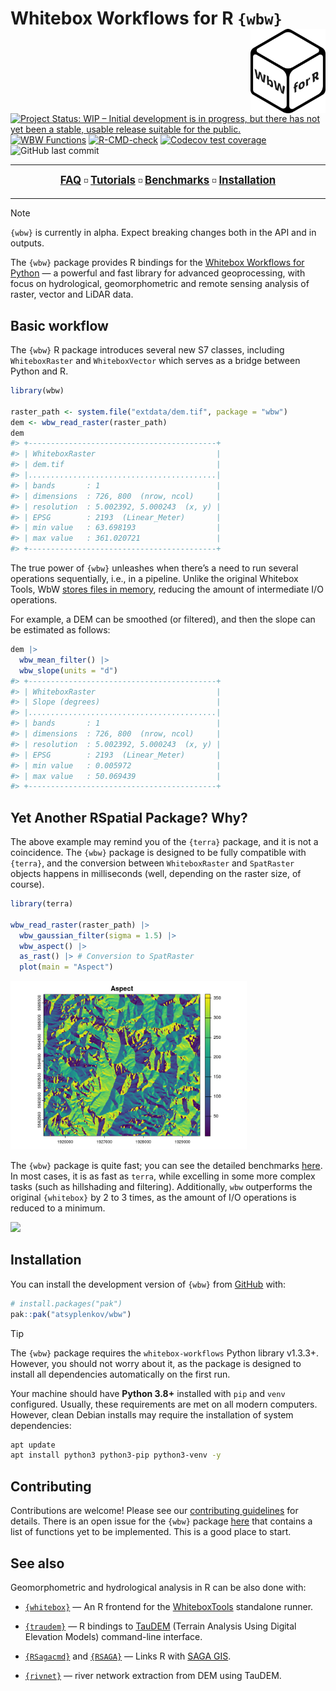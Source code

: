 <!-- Don't forget to update pkgdown/index.md -->

# Whitebox Workflows for R `{wbw}` <img src="man/figures/logo.png" align="right" height="135" alt="" />

<!-- badges: start -->
[![Project Status: WIP – Initial development is in progress, but there
has not yet been a stable, usable release suitable for the
public.](https://www.repostatus.org/badges/latest/wip.svg)](https://www.repostatus.org/#wip)
[![WBW
Functions](https://img.shields.io/endpoint?url=https://gist.githubusercontent.com/atsyplenkov/0c46250def94614c4a3ef8b4de7460e6/raw/wbw-progress.json)](https://github.com/atsyplenkov/wbw/issues/1)
[![R-CMD-check](https://github.com/atsyplenkov/wbw/actions/workflows/R-CMD-check.yaml/badge.svg)](https://github.com/atsyplenkov/wbw/actions/workflows/R-CMD-check.yaml)
[![Codecov test
coverage](https://codecov.io/gh/atsyplenkov/wbw/graph/badge.svg)](https://app.codecov.io/gh/atsyplenkov/wbw)
![GitHub last
commit](https://img.shields.io/github/last-commit/atsyplenkov/wbw)
<!-- badges: end -->

---
<div align="center">
<a href="https://wbw.anatolii.nz/articles/FAQ.html"><big><b>FAQ</b></big></a> ◽ <a href="https://wbw.anatolii.nz/articles/tutorials.html"><big><b>Tutorials</b></big></a> ◽ <a href="https://wbw.anatolii.nz/articles/benchmarks.html"><big><b>Benchmarks</b></big></a> ◽ <a href="https://github.com/atsyplenkov/wbw?tab=readme-ov-file#installation"><big><b>Installation</b></big></a>
</div>

---

> [!NOTE]
> `{wbw}` is currently in alpha. Expect breaking changes both in the API and in outputs.

The `{wbw}` package provides R bindings for the [Whitebox Workflows for Python](https://www.whiteboxgeo.com/whitebox-workflows-for-python/) — a powerful and fast library for advanced geoprocessing, with focus on hydrological, geomorphometric and remote sensing analysis of raster, vector and LiDAR data.

## Basic workflow

The `{wbw}` R package introduces several new S7 classes, including
`WhiteboxRaster` and `WhiteboxVector` which serves as a bridge between
Python and R.

``` r
library(wbw)

raster_path <- system.file("extdata/dem.tif", package = "wbw")
dem <- wbw_read_raster(raster_path)
dem
#> +------------------------------------------+ 
#> | WhiteboxRaster                           |
#> | dem.tif                                  |
#> |..........................................| 
#> | bands       : 1                          |
#> | dimensions  : 726, 800  (nrow, ncol)     |
#> | resolution  : 5.002392, 5.000243  (x, y) |
#> | EPSG        : 2193  (Linear_Meter)       |
#> | min value   : 63.698193                  |
#> | max value   : 361.020721                 |
#> +------------------------------------------+
```

The true power of `{wbw}` unleashes when there’s a need to run several
operations sequentially, i.e., in a pipeline. Unlike the original
Whitebox Tools, WbW [stores files in
memory](https://www.whiteboxgeo.com/manual/wbw-user-manual/book/introduction.html#how-does-wbw-compare-with-related-whitebox-products),
reducing the amount of intermediate I/O operations.

For example, a DEM can be smoothed (or filtered), and then the slope can
be estimated as follows:

``` r
dem |>
  wbw_mean_filter() |> 
  wbw_slope(units = "d")
#> +------------------------------------------+ 
#> | WhiteboxRaster                           |
#> | Slope (degrees)                          |
#> |..........................................| 
#> | bands       : 1                          |
#> | dimensions  : 726, 800  (nrow, ncol)     |
#> | resolution  : 5.002392, 5.000243  (x, y) |
#> | EPSG        : 2193  (Linear_Meter)       |
#> | min value   : 0.005972                   |
#> | max value   : 50.069439                  |
#> +------------------------------------------+
```

## Yet Another RSpatial Package? Why?

The above example may remind you of the `{terra}` package, and it is not
a coincidence. The `{wbw}` package is designed to be fully compatible
with `{terra}`, and the conversion between `WhiteboxRaster` and
`SpatRaster` objects happens in milliseconds (well, depending on the
raster size, of course).

``` r
library(terra)

wbw_read_raster(raster_path) |> 
  wbw_gaussian_filter(sigma = 1.5) |> 
  wbw_aspect() |> 
  as_rast() |> # Conversion to SpatRaster
  plot(main = "Aspect")
```

<img src="man/figures/README-terra-1.png" width="75%" alt ="Aspect calculated via wbw and plotted using terra R package"/>

The `{wbw}` package is quite fast; you can see the detailed benchmarks [here](https://wbw.anatolii.nz/articles/benchmarks.html). In most cases, it is as fast as `terra`, while excelling in some more complex tasks (such as hillshading and filtering). Additionally, `wbw` outperforms the original `{whitebox}` by 2 to 3 times, as the amount of I/O operations is reduced to a minimum.

![](https://wbw.anatolii.nz/articles/benchmarks_files/figure-html/hill_bench_plot-1.png)

## Installation

You can install the development version of `{wbw}` from
[GitHub](https://github.com/) with:

``` r
# install.packages("pak")
pak::pak("atsyplenkov/wbw")
```
> [!TIP]
> The `{wbw}` package requires the `whitebox-workflows` Python library
> v1.3.3+. However, you should not worry about it, as the package
> is designed to install all dependencies automatically on the first run.

Your machine should have **Python 3.8+** installed with `pip` and `venv` configured. Usually, these requirements are met on all modern computers. However, clean Debian installs may require the installation of system dependencies:

```bash
apt update
apt install python3 python3-pip python3-venv -y
```

## Contributing

Contributions are welcome! Please see our [contributing
guidelines](CONTRIBUTING.md) for details. There is an open issue for the
`{wbw}` package [here](https://github.com/atsyplenkov/wbw/issues/1) that
contains a list of functions yet to be implemented. This is a good place
to start.

## See also

Geomorphometric and hydrological analysis in R can be also done with:

- [`{whitebox}`](https://github.com/opengeos/whiteboxR) — An R frontend for the [WhiteboxTools](https://www.whiteboxgeo.com) standalone runner.

- [`{traudem}`](https://github.com/lucarraro/traudem/) — R bindings to [TauDEM](https://hydrology.usu.edu/taudem/taudem5/) (Terrain Analysis Using Digital Elevation Models) command-line interface.

- [`{RSagacmd}`](https://github.com/stevenpawley/Rsagacmd/) and [`{RSAGA}`](https://github.com/r-spatial/RSAGA) — Links R with [SAGA GIS](https://sourceforge.net/projects/saga-gis/).

- [`{rivnet}`](https://github.com/lucarraro/rivnet) — river network extraction from DEM using TauDEM.